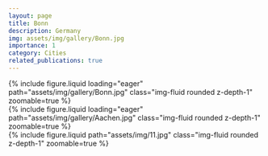 ```yaml
---
layout: page
title: Bonn
description: Germany
img: assets/img/gallery/Bonn.jpg
importance: 1
category: Cities
related_publications: true
---
```


<div class="row mt-3">
    <div class="col-sm mt-3 mt-md-0">
        {% include figure.liquid loading="eager" path="assets/img/gallery/Bonn.jpg" class="img-fluid rounded z-depth-1" zoomable=true %}
    </div>
    <div class="col-sm mt-3 mt-md-0">
        {% include figure.liquid loading="eager" path="assets/img/gallery/Aachen.jpg" class="img-fluid rounded z-depth-1" zoomable=true %}
    </div>
	<div class="col-sm mt-3 mt-md-0">
        {% include figure.liquid path="assets/img/11.jpg" class="img-fluid rounded z-depth-1" zoomable=true %}
    </div>
</div>